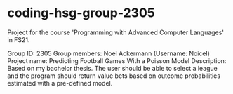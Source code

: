 # coding-hsg-group-2305
Project for the course 'Programming with Advanced Computer Languages' in FS21.

Group ID: 2305
Group members: Noel Ackermann (Username: Noicel)
Project name: Predicting Football Games With a Poisson Model
Description: Based on my bachelor thesis. The user should be able to select a league and the program should return value bets based on outcome probabilities estimated with a pre-defined model.
